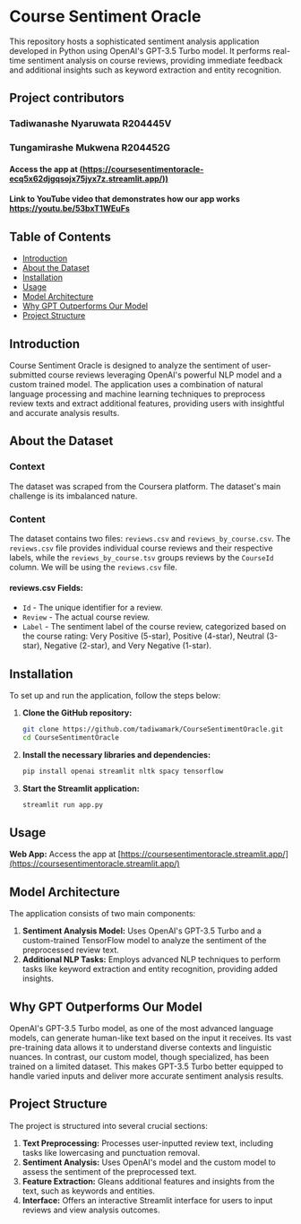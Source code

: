 # Course Sentiment Oracle

This repository hosts a sophisticated sentiment analysis application developed in Python using OpenAI's GPT-3.5 Turbo model. It performs real-time sentiment analysis on course reviews, providing immediate feedback and additional insights such as keyword extraction and entity recognition.

## Project contributors
### Tadiwanashe Nyaruwata R204445V
### Tungamirashe Mukwena R204452G

#### Access the app at [(https://coursesentimentoracle-ecq5x62djgqsojx75jyx7z.streamlit.app/))](https://coursesentimentoracle-ecq5x62djgqsojx75jyx7z.streamlit.app/)
#### Link to YouTube video that demonstrates how our app works https://youtu.be/53bxT1WEuFs

## Table of Contents

- [Introduction](#introduction)
- [About the Dataset](#about-the-dataset)
- [Installation](#installation)
- [Usage](#usage)
- [Model Architecture](#model-architecture)
- [Why GPT Outperforms Our Model](#why-gpt-outperforms)
- [Project Structure](#project-structure)

## Introduction

Course Sentiment Oracle is designed to analyze the sentiment of user-submitted course reviews leveraging OpenAI's powerful NLP model and a custom trained model. The application uses a combination of natural language processing and machine learning techniques to preprocess review texts and extract additional features, providing users with insightful and accurate analysis results.

## About the Dataset

### Context
The dataset was scraped from the Coursera platform. The dataset's main challenge is its imbalanced nature.

### Content
The dataset contains two files: `reviews.csv` and `reviews_by_course.csv`. The `reviews.csv` file provides individual course reviews and their respective labels, while the `reviews_by_course.tsv` groups reviews by the `CourseId` column. We will be using the `reviews.csv` file.

#### reviews.csv Fields:
- `Id` - The unique identifier for a review.
- `Review` - The actual course review.
- `Label` - The sentiment label of the course review, categorized based on the course rating: Very Positive (5-star), Positive (4-star), Neutral (3-star), Negative (2-star), and Very Negative (1-star).

## Installation

To set up and run the application, follow the steps below:

1. **Clone the GitHub repository:**
    ```sh
    git clone https://github.com/tadiwamark/CourseSentimentOracle.git
    cd CourseSentimentOracle
    ```

2. **Install the necessary libraries and dependencies:**
    ```sh
    pip install openai streamlit nltk spacy tensorflow
    ```

3. **Start the Streamlit application:**
    ```sh
    streamlit run app.py
    ```

## Usage

**Web App:** Access the app at [https://coursesentimentoracle.streamlit.app/](https://coursesentimentoracle.streamlit.app/)

## Model Architecture

The application consists of two main components:

1. **Sentiment Analysis Model:** Uses OpenAI's GPT-3.5 Turbo and a custom-trained TensorFlow model to analyze the sentiment of the preprocessed review text.
2. **Additional NLP Tasks:** Employs advanced NLP techniques to perform tasks like keyword extraction and entity recognition, providing added insights.

## Why GPT Outperforms Our Model

OpenAI's GPT-3.5 Turbo model, as one of the most advanced language models, can generate human-like text based on the input it receives. Its vast pre-training data allows it to understand diverse contexts and linguistic nuances. In contrast, our custom model, though specialized, has been trained on a limited dataset. This makes GPT-3.5 Turbo better equipped to handle varied inputs and deliver more accurate sentiment analysis results.

## Project Structure

The project is structured into several crucial sections:

1. **Text Preprocessing:** Processes user-inputted review text, including tasks like lowercasing and punctuation removal.
2. **Sentiment Analysis:** Uses OpenAI's model and the custom model to assess the sentiment of the preprocessed text.
3. **Feature Extraction:** Gleans additional features and insights from the text, such as keywords and entities.
4. **Interface:** Offers an interactive Streamlit interface for users to input reviews and view analysis outcomes.

